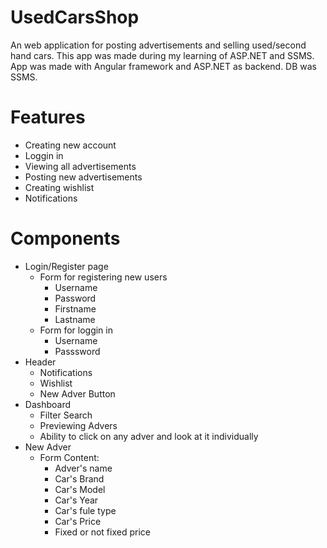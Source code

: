 # **UsedCarsShop**
An web application for posting advertisements and selling used/second hand cars.
This app was made during my learning of ASP.NET and SSMS. App was made with Angular framework and ASP.NET as backend. DB was SSMS.

# Features
- Creating new account
- Loggin in
- Viewing all advertisements
- Posting new advertisements
- Creating wishlist
- Notifications
# Components
- Login/Register page
  - Form for registering new users
     - Username
     - Password
     - Firstname
     - Lastname
  - Form for loggin in
    - Username
    - Passsword
- Header
  - Notifications
  - Wishlist
  - New Adver Button
- Dashboard
  - Filter Search
  - Previewing Advers
  - Ability to click on any adver and look at it individually
- New Adver
  - Form Content:
    - Adver's name
    - Car's Brand
    - Car's Model
    - Car's Year
    - Car's fule type
    - Car's Price
    - Fixed or not fixed price
